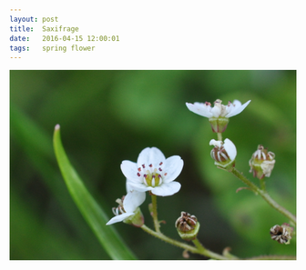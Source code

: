 ```yaml
---
layout: post
title:  Saxifrage
date:   2016-04-15 12:00:01
tags: 	spring flower
---
```


![Saxifrage](/images/saxifrage.png)
